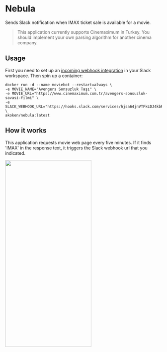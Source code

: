 # Nebula
Sends Slack notification when IMAX ticket sale is available for a movie.

> This application currently supports Cinemaximum in Turkey. You should implement your own parsing algorithm for another cinema company.

## Usage

First you need to set up an [incoming webhook integration](https://my.slack.com/services/new/incoming-webhook/) in your Slack workspace. Then spin up a container:

```
docker run -d --name moviebot --restart=always \
-e MOVIE_NAME="Avengers Sonsuzluk Taşı" \
-e MOVIE_URL="https://www.cinemaximum.com.tr/avengers-sonsuzluk-savasi-filmi" \
-e SLACK_WEBHOOK_URL="https://hooks.slack.com/services/hjsa64jnVTFkLDJ4kbRLoU9" \
akoken/nebula:latest
```

## How it works
This application requests movie web page every five minutes. If it finds 'IMAX' in the response text, it triggers the Slack webhook url that you indicated.

<img src="https://camo.githubusercontent.com/e0a2d3d0a9754f70bc26a40adf7aafc5ff5b5fc0/68747470733a2f2f336e706f7274616c766864736c63366d666e6a6b366638772e626c6f622e636f72652e77696e646f77732e6e65742f626c6f672f323031372f53637265656e73686f742e706e67" data-canonical-src="https://3nportalvhdslc6mfnjk6f8w.blob.core.windows.net/blog/2017/Screenshot.png" width="277" height="600" />
